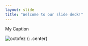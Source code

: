 ```yaml
---
layout: slide
title: "Welcome to our slide deck!"
---
```


My Caption

![octofez](https://octodex.github.com/images/octofez.png)
{: .center}
